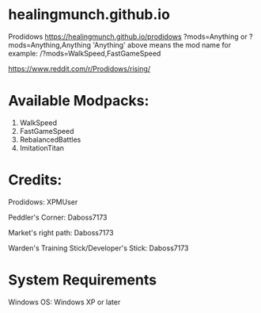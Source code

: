 # healingmunch.github.io
Prodidows
https://healingmunch.github.io/prodidows
?mods=Anything or ?mods=Anything,Anything
'Anything' above means the mod name for example: /?mods=WalkSpeed,FastGameSpeed

https://www.reddit.com/r/Prodidows/rising/

# Available Modpacks:

1. WalkSpeed
2. FastGameSpeed
3. RebalancedBattles
4. ImitationTitan

# Credits:

Prodidows: XPMUser

Peddler's Corner: Daboss7173

Market's right path: Daboss7173

Warden's Training Stick/Developer's Stick: Daboss7173

# System Requirements

Windows OS: Windows XP or later

